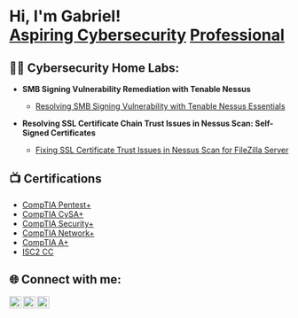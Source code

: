 <h1>Hi, I'm Gabriel! <br/><a href="https://github.com/Sanchez-Gabriel">Aspiring </a> <a href="https://www.linkedin.com/in/gabriel-Asanchez/">Cybersecurity</a> <a href="https://www.gabrielsanchezcyber.com">Professional</a></h1>

<h2>👨‍💻 Cybersecurity Home Labs:</h2>

- <b>SMB Signing Vulnerability Remediation with Tenable Nessus</b>
  - [Resolving SMB Signing Vulnerability with Tenable Nessus Essentials](https://github.com/Sanchez-Gabriel/Lab-Fixing-SMB-Signing-Vulnerability-Using-Tenable-Nessus-Essential/tree/main)

- <b>Resolving SSL Certificate Chain Trust Issues in Nessus Scan: Self-Signed Certificates</b>
  - [Fixing SSL Certificate Trust Issues in Nessus Scan for FileZilla Server](https://github.com/Sanchez-Gabriel/Resolving-SSL-Certificate-Chain-Trust-Issues-with-Nessus)
  

<h2>📺 Certifications </h2>

- <a href="https://www.credly.com/badges/9927c110-88db-4166-96f8-fbced377b31b/public_url">CompTIA Pentest+</a>  
- <a href="https://www.credly.com/badges/74c642e5-630d-4193-9e46-6da0aa0f4ae4/public_url">CompTIA CySA+</a>  
- <a href="https://www.credly.com/badges/fd8dc3a0-fcac-44a1-9eff-37a83d3d7af9/public_url">CompTIA Security+</a>  
- <a href="https://www.credly.com/earner/earned/badge/75c2174c-a0a2-4f37-af6d-8c4b48bae112">CompTIA Network+ </a>
- <a href="https://www.credly.com/badges/7799e61c-6bcd-4497-98f0-9757ab567a91/public_url">CompTIA A+ </a>
- <a href="https://www.credly.com/earner/earned/badge/920a6a38-08d9-4f2f-b60a-74cf223ef897">ISC2 CC </a>
  

<h2>🌐 Connect with me:</h2>

<a href="https://linkedin.com/in/gabriel-asanchez" target="_blank">
  <img align="left" alt="Gabriel Sanchez | LinkedIn" width="22px" src="https://upload.wikimedia.org/wikipedia/commons/c/ca/LinkedIn_logo_initials.png">
</a>

<a href="https://gabrielsanchezcyber.com" target="_blank" style="margin-left: 10px;">
  <img align="left" alt="Gabriel Sanchez | Website" width="22px" src="https://cdn-icons-png.flaticon.com/512/2991/2991148.png" style="filter: invert(0) brightness(100%);">
</a>

<a href="mailto:donsanchezgabriel@gmail.com" target="_blank" style="margin-left: 10px;">
  <img align="left" alt="Gabriel Sanchez | Email" width="22px" src="https://upload.wikimedia.org/wikipedia/commons/4/4e/Gmail_Icon.png">
</a>

